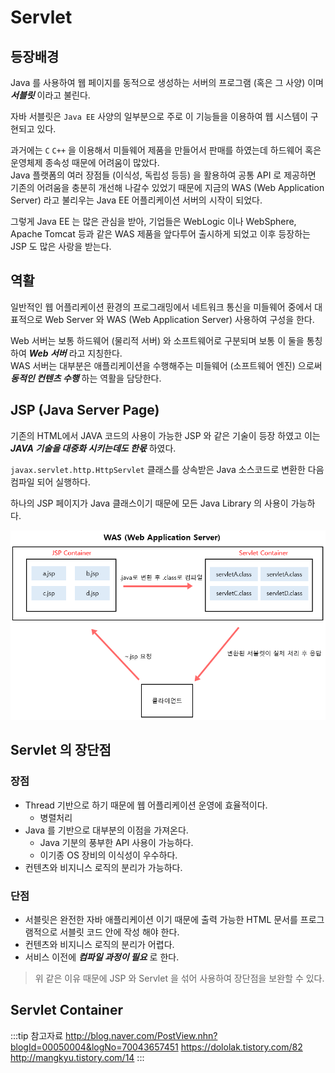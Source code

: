 # Servlet

## 등장배경

Java 를 사용하여 웹 페이지를 동적으로 생성하는 서버의 프로그램 (혹은 그 사양) 이며 _**서블릿**_ 이라고 불린다.

자바 서블릿은 `Java EE` 사양의 일부분으로 주로 이 기능들을 이용하여 웹 시스템이 구현되고 있다.

과거에는 `C` `C++` 을 이용해서 미들웨어 제품을 만들어서 판매를 하였는데 하드웨어 혹은 운영체제 종속성 때문에 어려움이 많았다.  
Java 플랫폼의 여러 장점들 (이식성, 독립성 등등) 을 활용하여 공통 API 로 제공하면 기존의 어려움을 충분히 개선해 나갈수 있었기 때문에 지금의 WAS (Web Application Server) 라고 불리우는 Java EE 어플리케이션 서버의 시작이 되었다.

그렇게 Java EE 는 많은 관심을 받아, 기업들은 WebLogic 이나 WebSphere, Apache Tomcat 등과 같은 WAS 제품을 앞다투어 출시하게 되었고 이후 등장하는 JSP 도 많은 사랑을 받는다.

## 역활

일반적인 웹 어플리케이션 환경의 프로그래밍에서 네트워크 통신을 미들웨어 중에서 대표적으로 Web Server 와 WAS (Web Application Server) 사용하여 구성을 한다.

Web 서버는 보통 하드웨어 (물리적 서버) 와 소프트웨어로 구분되며 보통 이 둘을 통칭하여 _**Web 서버**_ 라고 지칭한다.  
WAS 서버는 대부분은 애플리케이션을 수행해주는 미들웨어 (소프트웨어 엔진) 으로써 _**동적인 컨텐츠 수행**_ 하는 역활을 담당한다.

## JSP (Java Server Page)

기존의 HTML에서 JAVA 코드의 사용이 가능한 JSP 와 같은 기술이 등장 하였고 이는 _**JAVA 기술을 대중화 시키는데도 한몫**_ 하였다.

`javax.servlet.http.HttpServlet` 클래스를 상속받은 Java 소스코드로 변환한 다음 컴파일 되어 실행하다.

하나의 JSP 페이지가 Java 클래스이기 때문에 모든 Java Library 의 사용이 가능하다.

!["JSP 의 Web Application Server 흐름도"](/img/A016.png)

## Servlet 의 장단점

### 장점

* Thread 기반으로 하기 때문에 웹 어플리케이션 운영에 효율적이다.
  * 병렬처리
* Java 를 기반으로 대부분의 이점을 가져온다.
  * Java 기분의 풍부한 API 사용이 가능하다.
  * 이기종 OS 장비의 이식성이 우수하다.
* 컨텐츠와 비지니스 로직의 분리가 가능하다.

### 단점

* 서블릿은 완전한 자바 애플리케이션 이기 때문에 출력 가능한 HTML 문서를 프로그램적으로 서블릿 코드 안에 작성 해야 한다.
* 컨텐츠와 비지니스 로직의 분리가 어렵다.
* 서비스 이전에 _**컴파일 과정이 필요**_ 로 한다.

> 위 같은 이유 때문에 JSP 와 Servlet 을 섞어 사용하여 장단점을 보완할 수 있다.

## Servlet Container

:::tip 참고자료
<http://blog.naver.com/PostView.nhn?blogId=00050004&logNo=70043657451>
<https://dololak.tistory.com/82>
<http://mangkyu.tistory.com/14>
:::